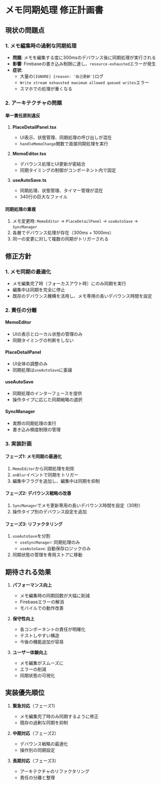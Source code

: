 # メモ同期処理 修正計画書

## 現状の問題点

### 1. メモ編集時の過剰な同期処理
- **問題**: メモを編集する度に300msのデバウンス後に同期処理が実行される
- **影響**: Firebaseの書き込み制限に達し、`resource-exhausted`エラーが発生
- **症状**: 
  - 大量の`[IGNORE] {reason: '自己更新'}`ログ
  - `Write stream exhausted maximum allowed queued writes`エラー
  - スマホでの処理が重くなる

### 2. アーキテクチャの問題

#### 単一責任原則違反
1. **PlaceDetailPanel.tsx**
   - UI表示、状態管理、同期処理の呼び出しが混在
   - `handleMemoChange`関数で直接同期処理を実行

2. **MemoEditor.tsx**
   - デバウンス処理とUI更新が密結合
   - 同期タイミングの制御がコンポーネント内で固定

3. **useAutoSave.ts**
   - 同期処理、状態管理、タイマー管理が混在
   - 340行の巨大なファイル

#### 同期処理の重複
1. メモ変更時: `MemoEditor` → `PlaceDetailPanel` → `useAutoSave` → `SyncManager`
2. 各層でデバウンス処理が存在（300ms + 1000ms）
3. 同一の変更に対して複数の同期がトリガーされる

## 修正方針

### 1. メモ同期の最適化
- メモ編集完了時（フォーカスアウト時）にのみ同期を実行
- 編集中は同期を完全に停止
- 既存のデバウンス機構を活用し、メモ専用の長いデバウンス時間を設定

### 2. 責任の分離

#### MemoEditor
- UIの表示とローカル状態の管理のみ
- 同期タイミングの判断をしない

#### PlaceDetailPanel  
- UI全体の調整のみ
- 同期処理は`useAutoSave`に委譲

#### useAutoSave
- 同期処理のインターフェースを提供
- 操作タイプに応じた同期戦略の選択

#### SyncManager
- 実際の同期処理の実行
- 書き込み頻度制限の管理

### 3. 実装計画

#### フェーズ1: メモ同期の最適化
1. `MemoEditor`から同期処理を削除
2. `onBlur`イベントで同期をトリガー
3. 編集中フラグを追加し、編集中は同期を抑制

#### フェーズ2: デバウンス戦略の改善
1. `SyncManager`でメモ更新専用の長いデバウンス時間を設定（30秒）
2. 操作タイプ別のデバウンス設定を追加

#### フェーズ3: リファクタリング
1. `useAutoSave`を分割
   - `useSyncManager`: 同期処理のみ
   - `useAutoSave`: 自動保存ロジックのみ
2. 同期状態の管理を専用ストアに移動

## 期待される効果

1. **パフォーマンス向上**
   - メモ編集時の同期回数が大幅に削減
   - Firebaseエラーの解消
   - モバイルでの動作改善

2. **保守性向上**
   - 各コンポーネントの責任が明確化
   - テストしやすい構造
   - 今後の機能追加が容易

3. **ユーザー体験向上**
   - メモ編集がスムーズに
   - エラーの削減
   - 同期状態の可視化

## 実装優先順位

1. **緊急対応**（フェーズ1）
   - メモ編集完了時のみ同期するように修正
   - 既存の過剰な同期を抑制

2. **中期対応**（フェーズ2）
   - デバウンス戦略の最適化
   - 操作別の同期設定

3. **長期対応**（フェーズ3）
   - アーキテクチャのリファクタリング
   - 責任の分離と整理